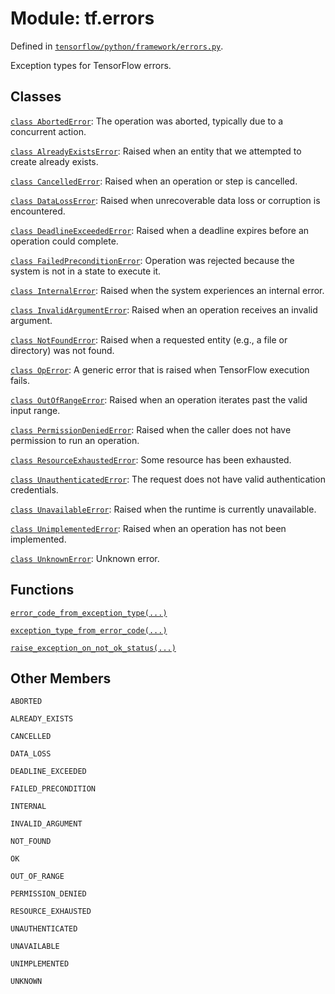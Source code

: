 <div itemscope itemtype="http://developers.google.com/ReferenceObject">
<meta itemprop="name" content="tf.errors" />
<meta itemprop="property" content="ABORTED"/>
<meta itemprop="property" content="ALREADY_EXISTS"/>
<meta itemprop="property" content="CANCELLED"/>
<meta itemprop="property" content="DATA_LOSS"/>
<meta itemprop="property" content="DEADLINE_EXCEEDED"/>
<meta itemprop="property" content="FAILED_PRECONDITION"/>
<meta itemprop="property" content="INTERNAL"/>
<meta itemprop="property" content="INVALID_ARGUMENT"/>
<meta itemprop="property" content="NOT_FOUND"/>
<meta itemprop="property" content="OK"/>
<meta itemprop="property" content="OUT_OF_RANGE"/>
<meta itemprop="property" content="PERMISSION_DENIED"/>
<meta itemprop="property" content="RESOURCE_EXHAUSTED"/>
<meta itemprop="property" content="UNAUTHENTICATED"/>
<meta itemprop="property" content="UNAVAILABLE"/>
<meta itemprop="property" content="UNIMPLEMENTED"/>
<meta itemprop="property" content="UNKNOWN"/>
</div>

# Module: tf.errors



Defined in [`tensorflow/python/framework/errors.py`](https://www.tensorflow.org/code/tensorflow/python/framework/errors.py).

Exception types for TensorFlow errors.

## Classes

[`class AbortedError`](../tf/errors/AbortedError.md): The operation was aborted, typically due to a concurrent action.

[`class AlreadyExistsError`](../tf/errors/AlreadyExistsError.md): Raised when an entity that we attempted to create already exists.

[`class CancelledError`](../tf/errors/CancelledError.md): Raised when an operation or step is cancelled.

[`class DataLossError`](../tf/errors/DataLossError.md): Raised when unrecoverable data loss or corruption is encountered.

[`class DeadlineExceededError`](../tf/errors/DeadlineExceededError.md): Raised when a deadline expires before an operation could complete.

[`class FailedPreconditionError`](../tf/errors/FailedPreconditionError.md): Operation was rejected because the system is not in a state to execute it.

[`class InternalError`](../tf/errors/InternalError.md): Raised when the system experiences an internal error.

[`class InvalidArgumentError`](../tf/errors/InvalidArgumentError.md): Raised when an operation receives an invalid argument.

[`class NotFoundError`](../tf/errors/NotFoundError.md): Raised when a requested entity (e.g., a file or directory) was not found.

[`class OpError`](../tf/OpError.md): A generic error that is raised when TensorFlow execution fails.

[`class OutOfRangeError`](../tf/errors/OutOfRangeError.md): Raised when an operation iterates past the valid input range.

[`class PermissionDeniedError`](../tf/errors/PermissionDeniedError.md): Raised when the caller does not have permission to run an operation.

[`class ResourceExhaustedError`](../tf/errors/ResourceExhaustedError.md): Some resource has been exhausted.

[`class UnauthenticatedError`](../tf/errors/UnauthenticatedError.md): The request does not have valid authentication credentials.

[`class UnavailableError`](../tf/errors/UnavailableError.md): Raised when the runtime is currently unavailable.

[`class UnimplementedError`](../tf/errors/UnimplementedError.md): Raised when an operation has not been implemented.

[`class UnknownError`](../tf/errors/UnknownError.md): Unknown error.

## Functions

[`error_code_from_exception_type(...)`](../tf/errors/error_code_from_exception_type.md)

[`exception_type_from_error_code(...)`](../tf/errors/exception_type_from_error_code.md)

[`raise_exception_on_not_ok_status(...)`](../tf/errors/raise_exception_on_not_ok_status.md)

## Other Members

`ABORTED`

`ALREADY_EXISTS`

`CANCELLED`

`DATA_LOSS`

`DEADLINE_EXCEEDED`

`FAILED_PRECONDITION`

`INTERNAL`

`INVALID_ARGUMENT`

`NOT_FOUND`

`OK`

`OUT_OF_RANGE`

`PERMISSION_DENIED`

`RESOURCE_EXHAUSTED`

`UNAUTHENTICATED`

`UNAVAILABLE`

`UNIMPLEMENTED`

`UNKNOWN`

